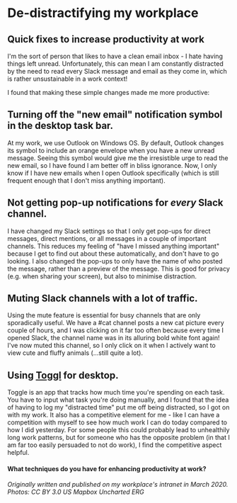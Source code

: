 # De-distractifying my workplace

## Quick fixes to increase productivity at work

I'm the sort of person that likes to have a clean email inbox - I hate having things left unread. Unfortunately, this can mean I am constantly distracted by the need to read every Slack message and email as they come in, which is rather unsustainable in a work context! 

I found that making these simple changes made me more productive:

## **Turning off the "new email" notification symbol in the desktop task bar**. 

At my work, we use Outlook on Windows OS. By default, Outlook changes its symbol to include an orange envelope when you have a new unread message. Seeing this symbol would give me the irresistible urge to read the new email, so I have found I am better off in bliss ignorance. Now, I only know if I have new emails when I open Outlook specifically (which is still frequent enough that I don't miss anything important).

## **Not getting pop-up notifications for *every* Slack channel**. 

I have changed my Slack settings so that I only get pop-ups for direct messages, direct mentions, or all messages in a couple of important channels. This reduces my feeling of "have I missed anything important" because I get to find out about these automatically, and don't have to go looking. I also changed the pop-ups to only have the name of who posted the message, rather than a preview of the message. This is good for privacy (e.g. when sharing your screen), but also to minimise distraction. 

## **Muting Slack channels with a lot of traffic**. 

Using the mute feature is essential for busy channels that are only sporadically useful. We have a #cat channel posts a new cat picture every couple of hours, and I was clicking on it far too often because every time I opened Slack, the channel name was in its alluring bold white font again! I've now muted this channel, so I only click on it when I actively want to view cute and fluffy animals (...still quite a lot). 

## **Using [Toggl](https://toggl.com/) for desktop**. 

Toggle is an app that tracks how much time you're spending on each task. You have to input what task you're doing manually, and I found that the idea of having to log my "distracted time" put me off being distracted, so I got on with my work. It also has a competitive element for me - like I can have a competition with myself to see how much work I can do today compared to how I did yesterday. For some people this could probably lead to unhealthily long work patterns, but for someone who has the opposite problem (in that I am far too easily persuaded to not do work), I find the competitive aspect helpful. 


#### What techniques do you have for enhancing productivity at work?


*Originally written and published on my workplace's intranet in March 2020.*
*Photos: CC BY 3.0 US Mapbox Uncharted ERG*
